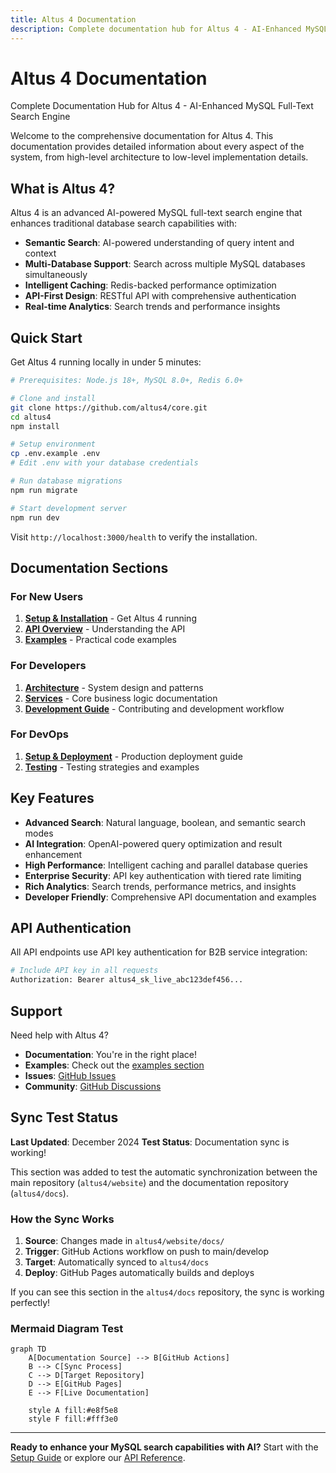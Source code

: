 ```yaml
---
title: Altus 4 Documentation
description: Complete documentation hub for Altus 4 - AI-Enhanced MySQL Full-Text Search Engine with semantic search, multi-database support, and intelligent caching.
---
```


# Altus 4 Documentation

Complete Documentation Hub for Altus 4 - AI-Enhanced MySQL Full-Text Search Engine

Welcome to the comprehensive documentation for Altus 4. This documentation provides detailed information about every aspect of the system, from high-level architecture to low-level implementation details.

## What is Altus 4?

Altus 4 is an advanced AI-powered MySQL full-text search engine that enhances traditional database search capabilities with:

- **Semantic Search**: AI-powered understanding of query intent and context
- **Multi-Database Support**: Search across multiple MySQL databases simultaneously
- **Intelligent Caching**: Redis-backed performance optimization
- **API-First Design**: RESTful API with comprehensive authentication
- **Real-time Analytics**: Search trends and performance insights

## Quick Start

Get Altus 4 running locally in under 5 minutes:

```bash
# Prerequisites: Node.js 18+, MySQL 8.0+, Redis 6.0+

# Clone and install
git clone https://github.com/altus4/core.git
cd altus4
npm install

# Setup environment
cp .env.example .env
# Edit .env with your database credentials

# Run database migrations
npm run migrate

# Start development server
npm run dev
```

Visit `http://localhost:3000/health` to verify the installation.

## Documentation Sections

### For New Users

1. **[Setup & Installation](setup/)** - Get Altus 4 running
2. **[API Overview](api/)** - Understanding the API
3. **[Examples](examples/)** - Practical code examples

### For Developers

1. **[Architecture](architecture/)** - System design and patterns
2. **[Services](services/)** - Core business logic documentation
3. **[Development Guide](development/)** - Contributing and development workflow

### For DevOps

1. **[Setup & Deployment](setup/)** - Production deployment guide
2. **[Testing](testing/)** - Testing strategies and examples

## Key Features

- **Advanced Search**: Natural language, boolean, and semantic search modes
- **AI Integration**: OpenAI-powered query optimization and result enhancement
- **High Performance**: Intelligent caching and parallel database queries
- **Enterprise Security**: API key authentication with tiered rate limiting
- **Rich Analytics**: Search trends, performance metrics, and insights
- **Developer Friendly**: Comprehensive API documentation and examples

## API Authentication

All API endpoints use API key authentication for B2B service integration:

```bash
# Include API key in all requests
Authorization: Bearer altus4_sk_live_abc123def456...
```

## Support

Need help with Altus 4?

- **Documentation**: You're in the right place!
- **Examples**: Check out the [examples section](examples/)
- **Issues**: [GitHub Issues](https://github.com/altus4/core/issues)
- **Community**: [GitHub Discussions](https://github.com/altus4/core/discussions)

## Sync Test Status

**Last Updated**: December 2024
**Test Status**: Documentation sync is working!

This section was added to test the automatic synchronization between the main repository (`altus4/website`) and the documentation repository (`altus4/docs`).

### How the Sync Works

1. **Source**: Changes made in `altus4/website/docs/`
2. **Trigger**: GitHub Actions workflow on push to main/develop
3. **Target**: Automatically synced to `altus4/docs`
4. **Deploy**: GitHub Pages automatically builds and deploys

If you can see this section in the `altus4/docs` repository, the sync is working perfectly!

### Mermaid Diagram Test

```mermaid
graph TD
    A[Documentation Source] --> B[GitHub Actions]
    B --> C[Sync Process]
    C --> D[Target Repository]
    D --> E[GitHub Pages]
    E --> F[Live Documentation]

    style A fill:#e8f5e8
    style F fill:#fff3e0
```

---

**Ready to enhance your MySQL search capabilities with AI?** Start with the [Setup Guide](setup/) or explore our [API Reference](api/).
